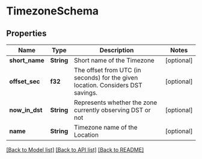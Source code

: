 # TimezoneSchema

## Properties
Name | Type | Description | Notes
------------ | ------------- | ------------- | -------------
**short_name** | **String** | Short name of the Timezone | [optional] 
**offset_sec** | **f32** | The offset from UTC (in seconds) for the given location. Considers DST savings. | [optional] 
**now_in_dst** | **String** | Represents whether the zone currently observing DST or not | [optional] 
**name** | **String** | Timezone name of the Location | [optional] 

[[Back to Model list]](../README.md#documentation-for-models) [[Back to API list]](../README.md#documentation-for-api-endpoints) [[Back to README]](../README.md)


